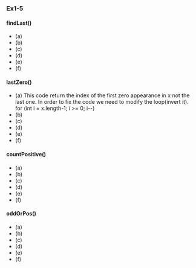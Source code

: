 ### Ex1-5

#### findLast()
* (a)    
* (b)
* (c)
* (d)
* (e)
* (f)
#### lastZero()
* (a) This code return the index of the first zero appearance in x not the last one. In order to fix the code we need to modify the loop(invert it).
for (int i = x.length-1; i >= 0; i--)
* (b)
* (c)
* (d)
* (e)
* (f)
#### countPositive() 
* (a)   
* (b)
* (c)
* (d)
* (e)
* (f)
#### oddOrPos()
* (a)   
* (b)
* (c)
* (d)
* (e)
* (f)
